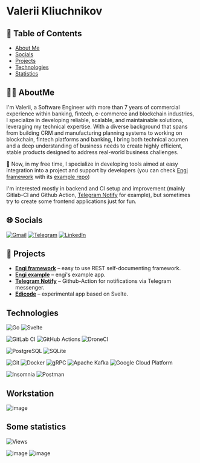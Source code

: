 # Valerii Kliuchnikov

## 📑 Table of Contents
<!-- TOC -->
- [About Me](#-AboutMe)
- [Socials](#-Socials)
- [Projects](#-Projects)
- [Technologies](#-Technologies)
- [Statistics](#-Statistics)
<!-- /TOC -->

## 🙋‍♂️ AboutMe

I'm Valerii, a Software Engineer with more than 7 years of commercial experience within banking, fintech, e-commerce and blockchain industries, I specialize in developing reliable, scalable, and maintainable solutions, leveraging my technical expertise. With a diverse background that spans from building CRM and manufacturing planning systems to working on blockchain, fintech platforms and banking, I bring both technical acumen and a deep understanding of business needs to create highly efficient, stable products designed to address real-world business challenges.

🔭 Now, in my free time, I specialize in developing tools aimed at easy integration into a project and support by developers (you can check [Engi framework](https://github.com/kliuchnikovv/engi) with its [example repo](https://github.com/kliuchnikovv/engi-example))

I'm interested mostly in backend and CI setup and improvement (mainly Gitlab-CI and Github Action, [Telegram Notify](https://github.com/kliuchnikovv/telegram-notify) for example), but sometimes try to create some frontend applications just for fun.

## 🌐 Socials

[![Gmail](https://img.shields.io/badge/Gmail-D14836?style=for-the-badge&logo=gmail&logoColor=white)](mailto:valeriy.v.klyuchnikov@gmail.com)
[![Telegram](https://img.shields.io/badge/Telegram-2CA5E0?style=for-the-badge&logo=telegram&logoColor=white)](https://t.me/kliuchnikovv)
[![LinkedIn](https://img.shields.io/badge/LinkedIn-0077B5?style=for-the-badge&logo=linkedin&logoColor=white)](https://www.linkedin.com/in/kliuchnikovv/?locale=en_US)


## 🚀 Projects
- **[Engi framework](https://github.com/kliuchnikovv/engi)** – easy to use REST self-documenting framework.
- **[Engi example](https://github.com/kliuchnikovv/engi-example)** – engi's example app.
- **[Telegram Notify](https://github.com/kliuchnikovv/telegram-notify)** – Github-Action for notifications via Telegram messenger.
- **[Edicode](https://github.com/kliuchnikovv/edicode)** – experimental app based on Svelte.

## Technologies

![Go](https://img.shields.io/badge/Go-00ADD8?style=for-the-badge&logo=go&logoColor=white)
![Svelte](https://img.shields.io/badge/Svelte-4A4A55?style=for-the-badge&logo=svelte&logoColor=FF3E00)

![GitLab CI](https://img.shields.io/badge/gitlab%20ci-%23181717.svg?style=for-the-badge&logo=gitlab&logoColor=white)
![GitHub Actions](https://img.shields.io/badge/GitHub_Actions-2088FF?style=for-the-badge&logo=github-actions&logoColor=white)
![DroneCI](https://img.shields.io/badge/Drone_CI-212121?style=for-the-badge&logo=drone&logoColor=white)

![PostgreSQL](https://img.shields.io/badge/PostgreSQL-316192?style=for-the-badge&logo=postgresql&logoColor=white)
![SQLite](https://img.shields.io/badge/sqlite-%2307405e.svg?style=for-the-badge&logo=sqlite&logoColor=white)

![Git](https://img.shields.io/badge/GIT-E44C30?style=for-the-badge&logo=git&logoColor=white)
![Docker](https://img.shields.io/badge/docker-%230db7ed.svg?style=for-the-badge&logo=docker&logoColor=white)
![gRPC](https://img.shields.io/badge/grpc-%230db7ed.svg?style=for-the-badge&logo=grpc&logoColor=white)
![Apache Kafka](https://img.shields.io/badge/Apache_Kafka-231F20?logo=apache-kafka&logoColor=white&style=for-the-badge)
![Google Cloud Platform](https://img.shields.io/badge/-Google%20Cloud%20Platform-4285F4?logo=google+cloud&logoColor=white&style=flat)

![Insomnia](https://img.shields.io/badge/Insomnia-5849be?style=for-the-badge&logo=Insomnia&logoColor=white)
![Postman](https://img.shields.io/badge/Postman-FF6C37?style=for-the-badge&logo=Postman&logoColor=white)

## Workstation

![image](https://img.shields.io/badge/Apple-MacBook_Pro_14"-999999?style=for-the-badge&logo=apple&logoColor=white)

## Some statistics

![Views](https://komarev.com/ghpvc/?username=kliuchnikovv&style=for-the-badge)

![image](https://github-readme-stats.vercel.app/api/top-langs/?username=kliuchnikovv&theme=blue-green)
![image](https://github-readme-stats.vercel.app/api?username=kliuchnikovv&theme=blue-green)
